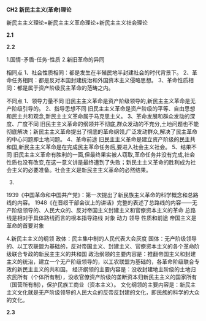 **CH2 新民主主义(革命)理论**

新民主主义理论=新民主主义革命理论+新民主主义社会理论

**2.1**

**2.2**

1.国情-矛盾-任务-性质
2.新旧革命的异同

相同点
1、社会性质相同：都是发生在半殖民地半封建社会的时代背景下。
2、革命任务相同：都是反对本国封建统治和外国资本主义侵略思想。
3、革命性质相同：都是属于资产阶级民主革命的范畴之内。

不同点
1、领导力量不同
旧民主主义革命是资产阶级领导的,新民主主义革命是无产阶级引导的。
2、指导思想不同
旧民主主义革命是资产阶级的平等、自由思想和民主共和观念,新民主主义革命属于马克思主义。
3、革命发展和群众发动的深度、广度不同
旧民主主义革命的纲领并不彻底,群众发动的不充分,土地问题也不能彻底解决；新民主主义革命提出了彻底的革命纲领,广泛发动群众,解决了民主革命的中心问题即土地问题。
4、革命前途
旧民主主义革命是建立资产阶级的民主共和国,新民主主义革命是在完成民主革命任务后,要进入社会主义社会。
5、结果不同
旧民主主义革命有胜利的一面,但最终果实被人窃取,革命任务并没有完成,社会性质也没有改变,在这一意义讲是最终遭到了失败；新民主主义革命的胜利成为社会主义的必要准备。社会主义是新民主主义革命的必然结果。


3.
1939《中国革命和中国共产党》：第一次提出了新民族主义革命的科学概念和总路线的内容。
1948《在晋绥干部会议上的讲话》完整的表述了总路线的内容——无产阶级领导的、人民大众的、反对帝国主义封建主义和官僚资本主义的革命
总路线是相对于具体路线而言的根本指导路线
对象
动力
领导
性质和前途
帝国主义是革命的首要对象

4.新民主主义的纲领
政体：民主集中制的人民代表大会灰度
国体：无产阶级领导的、以工农联盟为基础的，反对帝国主义、封建主义、官僚资本主义的各个革命阶级联合专政的新民主主义的共和国
政治纲领的主要内容是：推翻帝国主义和封建主义的统治，建立一个无产阶级领导的，以工农联盟为基础的，各革命阶级联合专政的新民主主义的共和国。
经济纲领的主要内容是：没收封建地主阶级的土地归农民所有（个体所有制），没收官僚资产阶级的垄断资本归新民主主义的国家所有（国营所有制），保护民族工商业（资本主义）。
文化纲领的主要内容是：新民主主义文化就是无产阶级领导的人民大众的反帝反封建的文化，即民族的科学的大众的文化。

**2.3**




